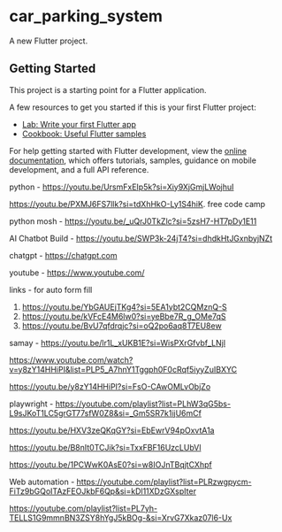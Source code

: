 # car_parking_system

A new Flutter project.

## Getting Started

This project is a starting point for a Flutter application.

A few resources to get you started if this is your first Flutter project:

- [Lab: Write your first Flutter app](https://docs.flutter.dev/get-started/codelab)
- [Cookbook: Useful Flutter samples](https://docs.flutter.dev/cookbook)

For help getting started with Flutter development, view the
[online documentation](https://docs.flutter.dev/), which offers tutorials,
samples, guidance on mobile development, and a full API reference.


python - https://youtu.be/UrsmFxEIp5k?si=Xiy9XjGmjLWojhuI


https://youtu.be/PXMJ6FS7llk?si=tdXhHkO-Ly1S4hiK.  free code camp

python mosh - https://youtu.be/_uQrJ0TkZlc?si=5zsH7-HT7pDy1E11



AI Chatbot Build - https://youtu.be/SWP3k-24jT4?si=dhdkHtJGxnbyjNZt


chatgpt - https://chatgpt.com

youtube - https://www.youtube.com/

links - for auto form fill

1. https://youtu.be/YbGAUEjTKg4?si=5EA1ybt2CQMznQ-S
2. https://youtu.be/kVFcE4M6lw0?si=yeBbe7R_g_OMe7qS
3. https://youtu.be/BvU7qfdrqjc?si=oQ2po6aq8T7EU8ew

samay - https://youtu.be/lr1L_xUKB1E?si=WisPXrGfvbf_LNjl



https://www.youtube.com/watch?v=y8zY14HHiPI&list=PLP5_A7hnY1Tggph0F0cRqf5iyyZuIBXYC


https://youtu.be/y8zY14HHiPI?si=FsO-CAwOMLvObjZo


playwright - https://youtube.com/playlist?list=PLhW3qG5bs-L9sJKoT1LC5grGT77sfW0Z8&si=_Gm5SR7k1ijU6mCf

https://youtu.be/HXV3zeQKqGY?si=EbEwrV94pOxvtA1a


https://youtu.be/B8nIt0TCJik?si=TxxFBF16UzcLUbVl


https://youtu.be/1PCWwK0AsE0?si=w8IOJnTBqjtCXhpf


Web automation - https://youtube.com/playlist?list=PLRzwgpycm-FiTz9bGQoITAzFEOJkbF6Qp&si=kDl11XDzGXspIter





https://youtube.com/playlist?list=PL7yh-TELLS1G9mmnBN3ZSY8hYgJ5kBOg-&si=XrvG7Xkaz07l6-Ux








